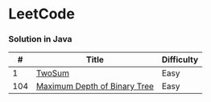 # LeetCode
### Solution in Java

| #      | Title                                                        | Difficulty |
| ------ | ------------------------------------------------------------ | ---------- |
| 1      | [TwoSum](https://github.com/xiaodu01/leetcode/blob/master/src/java/easy/TwoSum.java) | Easy       |
| 104    | [Maximum Depth of Binary Tree](https://github.com/xiaodu01/leetcode/blob/master/src/java/easy/MaxDepth.java) | Easy       |
